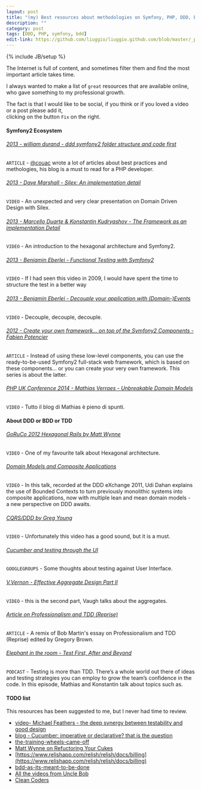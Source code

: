 ```yaml
---
layout: post
title: "(my) Best resources about methodologies on Symfony, PHP, DDD, BDD ..."
description: ""
category: post
tags: [DDD, PHP, symfony, bdd]
edit-link: https://github.com/liuggio/liuggio.github.com/blob/master/_posts/2014-05-05-best-resources-about-symfony-tdd-bdd-ddd-methologies.md
---
```

{% include JB/setup %}

The Internet is full of content, and sometimes filter them and find the most important article takes time.

I always wanted to make a list of `great` resources that are available online,
who gave something to my professional growth.

The fact is that I would like to be social, 
if you think or if you loved a video or a post please add it,  
clicking on the button  `Fix` on the right.

#### Symfony2 Ecosystem

###### [2013 - william durand - ddd symfony2 folder structure and code first](http://williamdurand.fr/2013/08/07/ddd-with-symfony2-folder-structure-and-code-first/)

`ARTICLE` - [@couac](https://twitter.com/couac) wrote a lot of articles about best practices and methologies, his blog is a must to read for a PHP developer.

###### [2013 - Dave Marshall - Silex: An implementation detail](http://www.youtube.com/watch?v=bTawx0TGIj8)

`VIDEO` - An unexpected and very clear presentation on Domain Driven Design with Silex.

###### [2013 - Marcello Duarte & Konstantin Kudryashov - The Framework as an implementation Detail](https://www.youtube.com/watch?v=0L_9NutiJlc)

`VIDEO` - An introduction to the hexagonal architecture and Symfony2.

###### [2013 - Benjamin Eberlei - Functional Testing with Symfony2](https://www.youtube.com/watch?v=fVdlKl3ZZvM)

`VIDEO` - If I had seen this video in 2009, I would have spent the time to structure the test in a better way

###### [2013 - Benjamin Eberlei - Decouple your application with (Domain-)Events](https://www.youtube.com/watch?v=K9jub4JPpcc)

`VIDEO` - Decouple, decouple, decouple.

###### [2012 - Create your own framework... on top of the Symfony2 Components - Fabien Potencier ](http://fabien.potencier.org/article/50/create-your-own-framework-on-top-of-the-symfony2-components-part-1)

`ARTICLE` - Instead of using these low-level components, you can use the ready-to-be-used Symfony2 full-stack web framework, which is based on these components... or you can create your very own framework. This series is about the latter.

###### [PHP UK Conference 2014 - Mathias Verraes - Unbreakable Domain Models](https://www.youtube.com/watch?v=ZJ63ltuwMaE)

`VIDEO` - Tutto il blog di Mathias è pieno di spunti.

#### About DDD or BDD or TDD

###### [GoRuCo 2012 Hexagonal Rails by Matt Wynne](www.youtube.com/watch?v=CGN4RFkhH2M‎)

`VIDEO` - One of my favourite talk about Hexagonal architecture.

###### [Domain Models and Composite Applications](https://skillsmatter.com/skillscasts/1806-talk-from-udi-dahan)

`VIDEO` - In this talk, recorded at the DDD eXchange 2011, Udi Dahan explains the use of Bounded Contexts to turn previously monolithic systems into composite applications, now with multiple lean and mean domain models - a new perspective on DDD awaits.

###### [CQRS/DDD by Greg Young](https://www.youtube.com/watch?v=KXqrBySgX-s) 

`VIDEO` - Unfortunately this video has a good sound, but it is a must.

###### [Cucumber and testing through the UI](https://groups.google.com/forum/#!topic/objects-on-rails/LytHzDQIwKw)

`GOOGLEGROUPS` - Some thoughts about testing against User Interface.

###### [V.Vernon - Effective Aggregate Design Part II](https://vimeo.com/33708293)

`VIDEO` - this is the second part, Vaugh talks about the aggregates.

###### [Article on Professionalism and TDD (Reprise)](https://gist.github.com/sandal/1c6c7ec0d7603775ed17)

`ARTICLE` - A remix of Bob Martin's essay on Professionalism and TDD (Reprise) edited by Gregory Brown.

###### [Elephant in the room - Test First, After and Beyond](http://elephantintheroom.io/)

`PODCAST` - Testing is more than TDD. There’s a whole world out there of ideas and testing strategies you can employ to grow the team’s confidence in the code. In this episode, Mathias and Konstantin talk about topics such as.


####  TODO list

This resources has been suggested to me, but I never had time to review.

- [video- Michael Feathers - the deep synergy between testability and good design ](http://www.youtube.com/watch?v=4cVZvoFGJTU)
- [blog - Cucumber: imperative or declarative? that is the question](http://watirmelon.com/2010/12/10/cucumber-imperative-or-declarative-that-is-the-question/)
- [the-training-wheels-came-off](http://aslakhellesoy.com/post/11055981222/the-training-wheels-came-off)
- [Matt Wynne on Refuctoring Your Cukes](http://vimeo.com/39660655)
- [https://www.relishapp.com/relish/relish/docs/billing](https://www.relishapp.com/relish/relish/docs/billing)
- [bdd-as-its-meant-to-be-done](http://skillsmatter.com/podcast/agile-scrum/bdd-as-its-meant-to-be-done)
- [All the videos from Uncle Bob](https://www.youtube.com/results?search_query=Robert+C.+Martin)
- [Clean Coders](http://cleancoders.com/category/fundamentals)